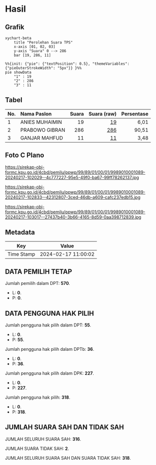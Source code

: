 # Hasil

## Grafik

```mermaid
xychart-beta
    title "Perolehan Suara TPS"
    x-axis [01, 02, 03]
    y-axis "Suara" 0 --> 286
    bar [19, 286, 11]
```

```mermaid
%%{init: {"pie": {"textPosition": 0.5}, "themeVariables": {"pieOuterStrokeWidth": "5px"}} }%%
pie showData
    "1" : 19
    "2" : 286
    "3" : 11
```

## Tabel

| No. | Nama Paslon    | Suara | Suara (raw) | Persentase |
|:--- |:-------------- | -----:| -----------:| ----------:|
| 1   | ANIES MUHAIMIN | 19    | [19][p-1]   | 6,01       |
| 2   | PRABOWO GIBRAN | 286   | [286][p-2]  | 90,51      |
| 3   | GANJAR MAHFUD  | 11    | [11][p-3]   | 3,48       |


[p-1]: https://github.com/gigit-pemilu/pemilu-2024-99-luar-negeri/blob/main/pilpres/hitung-suara/sub/99-luar-negeri/sub/89-penang-malaysia/sub/01-penang-malaysia/sub/0001-penang-malaysia/sub/089-ksk-074/sub/paslon-1.txt
[p-2]: https://github.com/gigit-pemilu/pemilu-2024-99-luar-negeri/blob/main/pilpres/hitung-suara/sub/99-luar-negeri/sub/89-penang-malaysia/sub/01-penang-malaysia/sub/0001-penang-malaysia/sub/089-ksk-074/sub/paslon-2.txt
[p-3]: https://github.com/gigit-pemilu/pemilu-2024-99-luar-negeri/blob/main/pilpres/hitung-suara/sub/99-luar-negeri/sub/89-penang-malaysia/sub/01-penang-malaysia/sub/0001-penang-malaysia/sub/089-ksk-074/sub/paslon-3.txt

## Foto C Plano

https://sirekap-obj-formc.kpu.go.id/4cbd/pemilu/ppwp/99/89/01/00/01/9989010001089-20240217-102029--4c777227-95e5-49f0-ba67-99ff78262137.jpg

https://sirekap-obj-formc.kpu.go.id/4cbd/pemilu/ppwp/99/89/01/00/01/9989010001089-20240217-102833--42312807-3ced-46db-a609-cafc237edb15.jpg

https://sirekap-obj-formc.kpu.go.id/4cbd/pemilu/ppwp/99/89/01/00/01/9989010001089-20240217-103017--27437b40-3b66-4165-8d59-0aa398712839.jpg


## Metadata

| Key        | Value               |
| ---------- | ------------------- |
| Time Stamp | 2024-02-17 11:00:02 |


## DATA PEMILIH TETAP

Jumlah pemilih dalam DPT: **570**.
 * L: **0**.
 * P: **0**.

## DATA PENGGUNA HAK PILIH

Jumlah pengguna hak pilih dalam DPT: **55**.
 * L: **0**.
 * P: **55**.

Jumlah pengguna hak pilih dalam DPTb: **36**.
 * L: **0**.
 * P: **36**.

Jumlah pengguna hak pilih dalam DPK: **227**.
 * L: **0**.
 * P: **227**.

Jumlah pengguna hak pilih: **318**.
 * L: **0**.
 * P: **318**.

## JUMLAH SUARA SAH DAN TIDAK SAH

JUMLAH SELURUH SUARA SAH: **316**.

JUMLAH SUARA TIDAK SAH: **2**.

JUMLAH SELURUH SUARA SAH DAN SUARA TIDAK SAH: **318**.


